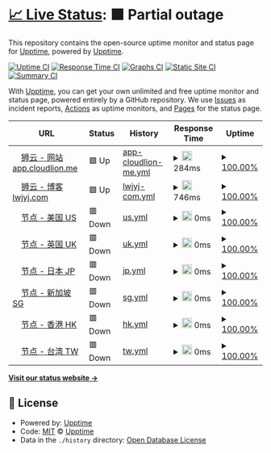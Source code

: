 # [📈 Live Status](https://status.fanqianghub.com): <!--live status--> **🟧 Partial outage**

This repository contains the open-source uptime monitor and status page for [Upptime](https://upptime.js.org), powered by [Upptime](https://github.com/upptime/upptime).

[![Uptime CI](https://github.com/fanqianghub/status/workflows/Uptime%20CI/badge.svg)](https://github.com/fanqianghub/status/actions?query=workflow%3A%22Uptime+CI%22)
[![Response Time CI](https://github.com/fanqianghub/status/workflows/Response%20Time%20CI/badge.svg)](https://github.com/fanqianghub/status/actions?query=workflow%3A%22Response+Time+CI%22)
[![Graphs CI](https://github.com/fanqianghub/status/workflows/Graphs%20CI/badge.svg)](https://github.com/fanqianghub/status/actions?query=workflow%3A%22Graphs+CI%22)
[![Static Site CI](https://github.com/fanqianghub/status/workflows/Static%20Site%20CI/badge.svg)](https://github.com/fanqianghub/status/actions?query=workflow%3A%22Static+Site+CI%22)
[![Summary CI](https://github.com/fanqianghub/status/workflows/Summary%20CI/badge.svg)](https://github.com/fanqianghub/status/actions?query=workflow%3A%22Summary+CI%22)

With [Upptime](https://upptime.js.org), you can get your own unlimited and free uptime monitor and status page, powered entirely by a GitHub repository. We use [Issues](https://github.com/upptime/upptime/issues) as incident reports, [Actions](https://github.com/fanqianghub/status/actions) as uptime monitors, and [Pages](https://status.fanqianghub.com) for the status page.

<!--start: status pages-->
<!-- This summary is generated by Upptime (https://github.com/upptime/upptime) -->
<!-- Do not edit this manually, your changes will be overwritten -->
<!-- prettier-ignore -->
| URL | Status | History | Response Time | Uptime |
| --- | ------ | ------- | ------------- | ------ |
| <img alt="" src="https://icons.duckduckgo.com/ip3/app.cloudlion.me.ico" height="13"> [狮云 - 网站 app.cloudlion.me](https://app.cloudlion.me) | 🟩 Up | [app-cloudlion-me.yml](https://github.com/fanqianghub/nodestatus/commits/HEAD/history/app-cloudlion-me.yml) | <details><summary><img alt="Response time graph" src="./graphs/app-cloudlion-me/response-time-week.png" height="20"> 284ms</summary><br><a href="https://nodestatus.fanqianghub.com/history/app-cloudlion-me"><img alt="Response time 284" src="https://img.shields.io/endpoint?url=https%3A%2F%2Fraw.githubusercontent.com%2Ffanqianghub%2Fnodestatus%2FHEAD%2Fapi%2Fapp-cloudlion-me%2Fresponse-time.json"></a><br><a href="https://nodestatus.fanqianghub.com/history/app-cloudlion-me"><img alt="24-hour response time 284" src="https://img.shields.io/endpoint?url=https%3A%2F%2Fraw.githubusercontent.com%2Ffanqianghub%2Fnodestatus%2FHEAD%2Fapi%2Fapp-cloudlion-me%2Fresponse-time-day.json"></a><br><a href="https://nodestatus.fanqianghub.com/history/app-cloudlion-me"><img alt="7-day response time 284" src="https://img.shields.io/endpoint?url=https%3A%2F%2Fraw.githubusercontent.com%2Ffanqianghub%2Fnodestatus%2FHEAD%2Fapi%2Fapp-cloudlion-me%2Fresponse-time-week.json"></a><br><a href="https://nodestatus.fanqianghub.com/history/app-cloudlion-me"><img alt="30-day response time 284" src="https://img.shields.io/endpoint?url=https%3A%2F%2Fraw.githubusercontent.com%2Ffanqianghub%2Fnodestatus%2FHEAD%2Fapi%2Fapp-cloudlion-me%2Fresponse-time-month.json"></a><br><a href="https://nodestatus.fanqianghub.com/history/app-cloudlion-me"><img alt="1-year response time 284" src="https://img.shields.io/endpoint?url=https%3A%2F%2Fraw.githubusercontent.com%2Ffanqianghub%2Fnodestatus%2FHEAD%2Fapi%2Fapp-cloudlion-me%2Fresponse-time-year.json"></a></details> | <details><summary><a href="https://nodestatus.fanqianghub.com/history/app-cloudlion-me">100.00%</a></summary><a href="https://nodestatus.fanqianghub.com/history/app-cloudlion-me"><img alt="All-time uptime 100.00%" src="https://img.shields.io/endpoint?url=https%3A%2F%2Fraw.githubusercontent.com%2Ffanqianghub%2Fnodestatus%2FHEAD%2Fapi%2Fapp-cloudlion-me%2Fuptime.json"></a><br><a href="https://nodestatus.fanqianghub.com/history/app-cloudlion-me"><img alt="24-hour uptime 100.00%" src="https://img.shields.io/endpoint?url=https%3A%2F%2Fraw.githubusercontent.com%2Ffanqianghub%2Fnodestatus%2FHEAD%2Fapi%2Fapp-cloudlion-me%2Fuptime-day.json"></a><br><a href="https://nodestatus.fanqianghub.com/history/app-cloudlion-me"><img alt="7-day uptime 100.00%" src="https://img.shields.io/endpoint?url=https%3A%2F%2Fraw.githubusercontent.com%2Ffanqianghub%2Fnodestatus%2FHEAD%2Fapi%2Fapp-cloudlion-me%2Fuptime-week.json"></a><br><a href="https://nodestatus.fanqianghub.com/history/app-cloudlion-me"><img alt="30-day uptime 100.00%" src="https://img.shields.io/endpoint?url=https%3A%2F%2Fraw.githubusercontent.com%2Ffanqianghub%2Fnodestatus%2FHEAD%2Fapi%2Fapp-cloudlion-me%2Fuptime-month.json"></a><br><a href="https://nodestatus.fanqianghub.com/history/app-cloudlion-me"><img alt="1-year uptime 100.00%" src="https://img.shields.io/endpoint?url=https%3A%2F%2Fraw.githubusercontent.com%2Ffanqianghub%2Fnodestatus%2FHEAD%2Fapi%2Fapp-cloudlion-me%2Fuptime-year.json"></a></details>
| <img alt="" src="https://icons.duckduckgo.com/ip3/www.lwjyj.com.ico" height="13"> [狮云 - 博客 lwjyj.com](https://www.lwjyj.com) | 🟩 Up | [lwjyj-com.yml](https://github.com/fanqianghub/nodestatus/commits/HEAD/history/lwjyj-com.yml) | <details><summary><img alt="Response time graph" src="./graphs/lwjyj-com/response-time-week.png" height="20"> 746ms</summary><br><a href="https://nodestatus.fanqianghub.com/history/lwjyj-com"><img alt="Response time 746" src="https://img.shields.io/endpoint?url=https%3A%2F%2Fraw.githubusercontent.com%2Ffanqianghub%2Fnodestatus%2FHEAD%2Fapi%2Flwjyj-com%2Fresponse-time.json"></a><br><a href="https://nodestatus.fanqianghub.com/history/lwjyj-com"><img alt="24-hour response time 746" src="https://img.shields.io/endpoint?url=https%3A%2F%2Fraw.githubusercontent.com%2Ffanqianghub%2Fnodestatus%2FHEAD%2Fapi%2Flwjyj-com%2Fresponse-time-day.json"></a><br><a href="https://nodestatus.fanqianghub.com/history/lwjyj-com"><img alt="7-day response time 746" src="https://img.shields.io/endpoint?url=https%3A%2F%2Fraw.githubusercontent.com%2Ffanqianghub%2Fnodestatus%2FHEAD%2Fapi%2Flwjyj-com%2Fresponse-time-week.json"></a><br><a href="https://nodestatus.fanqianghub.com/history/lwjyj-com"><img alt="30-day response time 746" src="https://img.shields.io/endpoint?url=https%3A%2F%2Fraw.githubusercontent.com%2Ffanqianghub%2Fnodestatus%2FHEAD%2Fapi%2Flwjyj-com%2Fresponse-time-month.json"></a><br><a href="https://nodestatus.fanqianghub.com/history/lwjyj-com"><img alt="1-year response time 746" src="https://img.shields.io/endpoint?url=https%3A%2F%2Fraw.githubusercontent.com%2Ffanqianghub%2Fnodestatus%2FHEAD%2Fapi%2Flwjyj-com%2Fresponse-time-year.json"></a></details> | <details><summary><a href="https://nodestatus.fanqianghub.com/history/lwjyj-com">100.00%</a></summary><a href="https://nodestatus.fanqianghub.com/history/lwjyj-com"><img alt="All-time uptime 100.00%" src="https://img.shields.io/endpoint?url=https%3A%2F%2Fraw.githubusercontent.com%2Ffanqianghub%2Fnodestatus%2FHEAD%2Fapi%2Flwjyj-com%2Fuptime.json"></a><br><a href="https://nodestatus.fanqianghub.com/history/lwjyj-com"><img alt="24-hour uptime 100.00%" src="https://img.shields.io/endpoint?url=https%3A%2F%2Fraw.githubusercontent.com%2Ffanqianghub%2Fnodestatus%2FHEAD%2Fapi%2Flwjyj-com%2Fuptime-day.json"></a><br><a href="https://nodestatus.fanqianghub.com/history/lwjyj-com"><img alt="7-day uptime 100.00%" src="https://img.shields.io/endpoint?url=https%3A%2F%2Fraw.githubusercontent.com%2Ffanqianghub%2Fnodestatus%2FHEAD%2Fapi%2Flwjyj-com%2Fuptime-week.json"></a><br><a href="https://nodestatus.fanqianghub.com/history/lwjyj-com"><img alt="30-day uptime 100.00%" src="https://img.shields.io/endpoint?url=https%3A%2F%2Fraw.githubusercontent.com%2Ffanqianghub%2Fnodestatus%2FHEAD%2Fapi%2Flwjyj-com%2Fuptime-month.json"></a><br><a href="https://nodestatus.fanqianghub.com/history/lwjyj-com"><img alt="1-year uptime 100.00%" src="https://img.shields.io/endpoint?url=https%3A%2F%2Fraw.githubusercontent.com%2Ffanqianghub%2Fnodestatus%2FHEAD%2Fapi%2Flwjyj-com%2Fuptime-year.json"></a></details>
| <img alt="" src="https://icons.duckduckgo.com/ip3/us.cloudfast.vip.ico" height="13"> [节点 - 美国 US](https://us.cloudfast.vip) | 🟥 Down | [us.yml](https://github.com/fanqianghub/nodestatus/commits/HEAD/history/us.yml) | <details><summary><img alt="Response time graph" src="./graphs/us/response-time-week.png" height="20"> 0ms</summary><br><a href="https://nodestatus.fanqianghub.com/history/us"><img alt="Response time 0" src="https://img.shields.io/endpoint?url=https%3A%2F%2Fraw.githubusercontent.com%2Ffanqianghub%2Fnodestatus%2FHEAD%2Fapi%2Fus%2Fresponse-time.json"></a><br><a href="https://nodestatus.fanqianghub.com/history/us"><img alt="24-hour response time 0" src="https://img.shields.io/endpoint?url=https%3A%2F%2Fraw.githubusercontent.com%2Ffanqianghub%2Fnodestatus%2FHEAD%2Fapi%2Fus%2Fresponse-time-day.json"></a><br><a href="https://nodestatus.fanqianghub.com/history/us"><img alt="7-day response time 0" src="https://img.shields.io/endpoint?url=https%3A%2F%2Fraw.githubusercontent.com%2Ffanqianghub%2Fnodestatus%2FHEAD%2Fapi%2Fus%2Fresponse-time-week.json"></a><br><a href="https://nodestatus.fanqianghub.com/history/us"><img alt="30-day response time 0" src="https://img.shields.io/endpoint?url=https%3A%2F%2Fraw.githubusercontent.com%2Ffanqianghub%2Fnodestatus%2FHEAD%2Fapi%2Fus%2Fresponse-time-month.json"></a><br><a href="https://nodestatus.fanqianghub.com/history/us"><img alt="1-year response time 0" src="https://img.shields.io/endpoint?url=https%3A%2F%2Fraw.githubusercontent.com%2Ffanqianghub%2Fnodestatus%2FHEAD%2Fapi%2Fus%2Fresponse-time-year.json"></a></details> | <details><summary><a href="https://nodestatus.fanqianghub.com/history/us">100.00%</a></summary><a href="https://nodestatus.fanqianghub.com/history/us"><img alt="All-time uptime 100.00%" src="https://img.shields.io/endpoint?url=https%3A%2F%2Fraw.githubusercontent.com%2Ffanqianghub%2Fnodestatus%2FHEAD%2Fapi%2Fus%2Fuptime.json"></a><br><a href="https://nodestatus.fanqianghub.com/history/us"><img alt="24-hour uptime 100.00%" src="https://img.shields.io/endpoint?url=https%3A%2F%2Fraw.githubusercontent.com%2Ffanqianghub%2Fnodestatus%2FHEAD%2Fapi%2Fus%2Fuptime-day.json"></a><br><a href="https://nodestatus.fanqianghub.com/history/us"><img alt="7-day uptime 100.00%" src="https://img.shields.io/endpoint?url=https%3A%2F%2Fraw.githubusercontent.com%2Ffanqianghub%2Fnodestatus%2FHEAD%2Fapi%2Fus%2Fuptime-week.json"></a><br><a href="https://nodestatus.fanqianghub.com/history/us"><img alt="30-day uptime 100.00%" src="https://img.shields.io/endpoint?url=https%3A%2F%2Fraw.githubusercontent.com%2Ffanqianghub%2Fnodestatus%2FHEAD%2Fapi%2Fus%2Fuptime-month.json"></a><br><a href="https://nodestatus.fanqianghub.com/history/us"><img alt="1-year uptime 100.00%" src="https://img.shields.io/endpoint?url=https%3A%2F%2Fraw.githubusercontent.com%2Ffanqianghub%2Fnodestatus%2FHEAD%2Fapi%2Fus%2Fuptime-year.json"></a></details>
| <img alt="" src="https://icons.duckduckgo.com/ip3/uk.cloudfast.vip.ico" height="13"> [节点 - 英国 UK](https://uk.cloudfast.vip) | 🟥 Down | [uk.yml](https://github.com/fanqianghub/nodestatus/commits/HEAD/history/uk.yml) | <details><summary><img alt="Response time graph" src="./graphs/uk/response-time-week.png" height="20"> 0ms</summary><br><a href="https://nodestatus.fanqianghub.com/history/uk"><img alt="Response time 0" src="https://img.shields.io/endpoint?url=https%3A%2F%2Fraw.githubusercontent.com%2Ffanqianghub%2Fnodestatus%2FHEAD%2Fapi%2Fuk%2Fresponse-time.json"></a><br><a href="https://nodestatus.fanqianghub.com/history/uk"><img alt="24-hour response time 0" src="https://img.shields.io/endpoint?url=https%3A%2F%2Fraw.githubusercontent.com%2Ffanqianghub%2Fnodestatus%2FHEAD%2Fapi%2Fuk%2Fresponse-time-day.json"></a><br><a href="https://nodestatus.fanqianghub.com/history/uk"><img alt="7-day response time 0" src="https://img.shields.io/endpoint?url=https%3A%2F%2Fraw.githubusercontent.com%2Ffanqianghub%2Fnodestatus%2FHEAD%2Fapi%2Fuk%2Fresponse-time-week.json"></a><br><a href="https://nodestatus.fanqianghub.com/history/uk"><img alt="30-day response time 0" src="https://img.shields.io/endpoint?url=https%3A%2F%2Fraw.githubusercontent.com%2Ffanqianghub%2Fnodestatus%2FHEAD%2Fapi%2Fuk%2Fresponse-time-month.json"></a><br><a href="https://nodestatus.fanqianghub.com/history/uk"><img alt="1-year response time 0" src="https://img.shields.io/endpoint?url=https%3A%2F%2Fraw.githubusercontent.com%2Ffanqianghub%2Fnodestatus%2FHEAD%2Fapi%2Fuk%2Fresponse-time-year.json"></a></details> | <details><summary><a href="https://nodestatus.fanqianghub.com/history/uk">100.00%</a></summary><a href="https://nodestatus.fanqianghub.com/history/uk"><img alt="All-time uptime 100.00%" src="https://img.shields.io/endpoint?url=https%3A%2F%2Fraw.githubusercontent.com%2Ffanqianghub%2Fnodestatus%2FHEAD%2Fapi%2Fuk%2Fuptime.json"></a><br><a href="https://nodestatus.fanqianghub.com/history/uk"><img alt="24-hour uptime 100.00%" src="https://img.shields.io/endpoint?url=https%3A%2F%2Fraw.githubusercontent.com%2Ffanqianghub%2Fnodestatus%2FHEAD%2Fapi%2Fuk%2Fuptime-day.json"></a><br><a href="https://nodestatus.fanqianghub.com/history/uk"><img alt="7-day uptime 100.00%" src="https://img.shields.io/endpoint?url=https%3A%2F%2Fraw.githubusercontent.com%2Ffanqianghub%2Fnodestatus%2FHEAD%2Fapi%2Fuk%2Fuptime-week.json"></a><br><a href="https://nodestatus.fanqianghub.com/history/uk"><img alt="30-day uptime 100.00%" src="https://img.shields.io/endpoint?url=https%3A%2F%2Fraw.githubusercontent.com%2Ffanqianghub%2Fnodestatus%2FHEAD%2Fapi%2Fuk%2Fuptime-month.json"></a><br><a href="https://nodestatus.fanqianghub.com/history/uk"><img alt="1-year uptime 100.00%" src="https://img.shields.io/endpoint?url=https%3A%2F%2Fraw.githubusercontent.com%2Ffanqianghub%2Fnodestatus%2FHEAD%2Fapi%2Fuk%2Fuptime-year.json"></a></details>
| <img alt="" src="https://icons.duckduckgo.com/ip3/jp.cloudfast.vip.ico" height="13"> [节点 - 日本 JP](https://jp.cloudfast.vip) | 🟥 Down | [jp.yml](https://github.com/fanqianghub/nodestatus/commits/HEAD/history/jp.yml) | <details><summary><img alt="Response time graph" src="./graphs/jp/response-time-week.png" height="20"> 0ms</summary><br><a href="https://nodestatus.fanqianghub.com/history/jp"><img alt="Response time 0" src="https://img.shields.io/endpoint?url=https%3A%2F%2Fraw.githubusercontent.com%2Ffanqianghub%2Fnodestatus%2FHEAD%2Fapi%2Fjp%2Fresponse-time.json"></a><br><a href="https://nodestatus.fanqianghub.com/history/jp"><img alt="24-hour response time 0" src="https://img.shields.io/endpoint?url=https%3A%2F%2Fraw.githubusercontent.com%2Ffanqianghub%2Fnodestatus%2FHEAD%2Fapi%2Fjp%2Fresponse-time-day.json"></a><br><a href="https://nodestatus.fanqianghub.com/history/jp"><img alt="7-day response time 0" src="https://img.shields.io/endpoint?url=https%3A%2F%2Fraw.githubusercontent.com%2Ffanqianghub%2Fnodestatus%2FHEAD%2Fapi%2Fjp%2Fresponse-time-week.json"></a><br><a href="https://nodestatus.fanqianghub.com/history/jp"><img alt="30-day response time 0" src="https://img.shields.io/endpoint?url=https%3A%2F%2Fraw.githubusercontent.com%2Ffanqianghub%2Fnodestatus%2FHEAD%2Fapi%2Fjp%2Fresponse-time-month.json"></a><br><a href="https://nodestatus.fanqianghub.com/history/jp"><img alt="1-year response time 0" src="https://img.shields.io/endpoint?url=https%3A%2F%2Fraw.githubusercontent.com%2Ffanqianghub%2Fnodestatus%2FHEAD%2Fapi%2Fjp%2Fresponse-time-year.json"></a></details> | <details><summary><a href="https://nodestatus.fanqianghub.com/history/jp">100.00%</a></summary><a href="https://nodestatus.fanqianghub.com/history/jp"><img alt="All-time uptime 100.00%" src="https://img.shields.io/endpoint?url=https%3A%2F%2Fraw.githubusercontent.com%2Ffanqianghub%2Fnodestatus%2FHEAD%2Fapi%2Fjp%2Fuptime.json"></a><br><a href="https://nodestatus.fanqianghub.com/history/jp"><img alt="24-hour uptime 100.00%" src="https://img.shields.io/endpoint?url=https%3A%2F%2Fraw.githubusercontent.com%2Ffanqianghub%2Fnodestatus%2FHEAD%2Fapi%2Fjp%2Fuptime-day.json"></a><br><a href="https://nodestatus.fanqianghub.com/history/jp"><img alt="7-day uptime 100.00%" src="https://img.shields.io/endpoint?url=https%3A%2F%2Fraw.githubusercontent.com%2Ffanqianghub%2Fnodestatus%2FHEAD%2Fapi%2Fjp%2Fuptime-week.json"></a><br><a href="https://nodestatus.fanqianghub.com/history/jp"><img alt="30-day uptime 100.00%" src="https://img.shields.io/endpoint?url=https%3A%2F%2Fraw.githubusercontent.com%2Ffanqianghub%2Fnodestatus%2FHEAD%2Fapi%2Fjp%2Fuptime-month.json"></a><br><a href="https://nodestatus.fanqianghub.com/history/jp"><img alt="1-year uptime 100.00%" src="https://img.shields.io/endpoint?url=https%3A%2F%2Fraw.githubusercontent.com%2Ffanqianghub%2Fnodestatus%2FHEAD%2Fapi%2Fjp%2Fuptime-year.json"></a></details>
| <img alt="" src="https://icons.duckduckgo.com/ip3/sg.cloudfast.vip.ico" height="13"> [节点 - 新加坡 SG](https://sg.cloudfast.vip) | 🟥 Down | [sg.yml](https://github.com/fanqianghub/nodestatus/commits/HEAD/history/sg.yml) | <details><summary><img alt="Response time graph" src="./graphs/sg/response-time-week.png" height="20"> 0ms</summary><br><a href="https://nodestatus.fanqianghub.com/history/sg"><img alt="Response time 0" src="https://img.shields.io/endpoint?url=https%3A%2F%2Fraw.githubusercontent.com%2Ffanqianghub%2Fnodestatus%2FHEAD%2Fapi%2Fsg%2Fresponse-time.json"></a><br><a href="https://nodestatus.fanqianghub.com/history/sg"><img alt="24-hour response time 0" src="https://img.shields.io/endpoint?url=https%3A%2F%2Fraw.githubusercontent.com%2Ffanqianghub%2Fnodestatus%2FHEAD%2Fapi%2Fsg%2Fresponse-time-day.json"></a><br><a href="https://nodestatus.fanqianghub.com/history/sg"><img alt="7-day response time 0" src="https://img.shields.io/endpoint?url=https%3A%2F%2Fraw.githubusercontent.com%2Ffanqianghub%2Fnodestatus%2FHEAD%2Fapi%2Fsg%2Fresponse-time-week.json"></a><br><a href="https://nodestatus.fanqianghub.com/history/sg"><img alt="30-day response time 0" src="https://img.shields.io/endpoint?url=https%3A%2F%2Fraw.githubusercontent.com%2Ffanqianghub%2Fnodestatus%2FHEAD%2Fapi%2Fsg%2Fresponse-time-month.json"></a><br><a href="https://nodestatus.fanqianghub.com/history/sg"><img alt="1-year response time 0" src="https://img.shields.io/endpoint?url=https%3A%2F%2Fraw.githubusercontent.com%2Ffanqianghub%2Fnodestatus%2FHEAD%2Fapi%2Fsg%2Fresponse-time-year.json"></a></details> | <details><summary><a href="https://nodestatus.fanqianghub.com/history/sg">100.00%</a></summary><a href="https://nodestatus.fanqianghub.com/history/sg"><img alt="All-time uptime 100.00%" src="https://img.shields.io/endpoint?url=https%3A%2F%2Fraw.githubusercontent.com%2Ffanqianghub%2Fnodestatus%2FHEAD%2Fapi%2Fsg%2Fuptime.json"></a><br><a href="https://nodestatus.fanqianghub.com/history/sg"><img alt="24-hour uptime 100.00%" src="https://img.shields.io/endpoint?url=https%3A%2F%2Fraw.githubusercontent.com%2Ffanqianghub%2Fnodestatus%2FHEAD%2Fapi%2Fsg%2Fuptime-day.json"></a><br><a href="https://nodestatus.fanqianghub.com/history/sg"><img alt="7-day uptime 100.00%" src="https://img.shields.io/endpoint?url=https%3A%2F%2Fraw.githubusercontent.com%2Ffanqianghub%2Fnodestatus%2FHEAD%2Fapi%2Fsg%2Fuptime-week.json"></a><br><a href="https://nodestatus.fanqianghub.com/history/sg"><img alt="30-day uptime 100.00%" src="https://img.shields.io/endpoint?url=https%3A%2F%2Fraw.githubusercontent.com%2Ffanqianghub%2Fnodestatus%2FHEAD%2Fapi%2Fsg%2Fuptime-month.json"></a><br><a href="https://nodestatus.fanqianghub.com/history/sg"><img alt="1-year uptime 100.00%" src="https://img.shields.io/endpoint?url=https%3A%2F%2Fraw.githubusercontent.com%2Ffanqianghub%2Fnodestatus%2FHEAD%2Fapi%2Fsg%2Fuptime-year.json"></a></details>
| <img alt="" src="https://icons.duckduckgo.com/ip3/hk.cloudfast.vip.ico" height="13"> [节点 - 香港 HK](https://hk.cloudfast.vip) | 🟥 Down | [hk.yml](https://github.com/fanqianghub/nodestatus/commits/HEAD/history/hk.yml) | <details><summary><img alt="Response time graph" src="./graphs/hk/response-time-week.png" height="20"> 0ms</summary><br><a href="https://nodestatus.fanqianghub.com/history/hk"><img alt="Response time 0" src="https://img.shields.io/endpoint?url=https%3A%2F%2Fraw.githubusercontent.com%2Ffanqianghub%2Fnodestatus%2FHEAD%2Fapi%2Fhk%2Fresponse-time.json"></a><br><a href="https://nodestatus.fanqianghub.com/history/hk"><img alt="24-hour response time 0" src="https://img.shields.io/endpoint?url=https%3A%2F%2Fraw.githubusercontent.com%2Ffanqianghub%2Fnodestatus%2FHEAD%2Fapi%2Fhk%2Fresponse-time-day.json"></a><br><a href="https://nodestatus.fanqianghub.com/history/hk"><img alt="7-day response time 0" src="https://img.shields.io/endpoint?url=https%3A%2F%2Fraw.githubusercontent.com%2Ffanqianghub%2Fnodestatus%2FHEAD%2Fapi%2Fhk%2Fresponse-time-week.json"></a><br><a href="https://nodestatus.fanqianghub.com/history/hk"><img alt="30-day response time 0" src="https://img.shields.io/endpoint?url=https%3A%2F%2Fraw.githubusercontent.com%2Ffanqianghub%2Fnodestatus%2FHEAD%2Fapi%2Fhk%2Fresponse-time-month.json"></a><br><a href="https://nodestatus.fanqianghub.com/history/hk"><img alt="1-year response time 0" src="https://img.shields.io/endpoint?url=https%3A%2F%2Fraw.githubusercontent.com%2Ffanqianghub%2Fnodestatus%2FHEAD%2Fapi%2Fhk%2Fresponse-time-year.json"></a></details> | <details><summary><a href="https://nodestatus.fanqianghub.com/history/hk">100.00%</a></summary><a href="https://nodestatus.fanqianghub.com/history/hk"><img alt="All-time uptime 100.00%" src="https://img.shields.io/endpoint?url=https%3A%2F%2Fraw.githubusercontent.com%2Ffanqianghub%2Fnodestatus%2FHEAD%2Fapi%2Fhk%2Fuptime.json"></a><br><a href="https://nodestatus.fanqianghub.com/history/hk"><img alt="24-hour uptime 100.00%" src="https://img.shields.io/endpoint?url=https%3A%2F%2Fraw.githubusercontent.com%2Ffanqianghub%2Fnodestatus%2FHEAD%2Fapi%2Fhk%2Fuptime-day.json"></a><br><a href="https://nodestatus.fanqianghub.com/history/hk"><img alt="7-day uptime 100.00%" src="https://img.shields.io/endpoint?url=https%3A%2F%2Fraw.githubusercontent.com%2Ffanqianghub%2Fnodestatus%2FHEAD%2Fapi%2Fhk%2Fuptime-week.json"></a><br><a href="https://nodestatus.fanqianghub.com/history/hk"><img alt="30-day uptime 100.00%" src="https://img.shields.io/endpoint?url=https%3A%2F%2Fraw.githubusercontent.com%2Ffanqianghub%2Fnodestatus%2FHEAD%2Fapi%2Fhk%2Fuptime-month.json"></a><br><a href="https://nodestatus.fanqianghub.com/history/hk"><img alt="1-year uptime 100.00%" src="https://img.shields.io/endpoint?url=https%3A%2F%2Fraw.githubusercontent.com%2Ffanqianghub%2Fnodestatus%2FHEAD%2Fapi%2Fhk%2Fuptime-year.json"></a></details>
| <img alt="" src="https://icons.duckduckgo.com/ip3/tw.cloudfast.vip.ico" height="13"> [节点 - 台湾 TW](https://tw.cloudfast.vip) | 🟥 Down | [tw.yml](https://github.com/fanqianghub/nodestatus/commits/HEAD/history/tw.yml) | <details><summary><img alt="Response time graph" src="./graphs/tw/response-time-week.png" height="20"> 0ms</summary><br><a href="https://nodestatus.fanqianghub.com/history/tw"><img alt="Response time 0" src="https://img.shields.io/endpoint?url=https%3A%2F%2Fraw.githubusercontent.com%2Ffanqianghub%2Fnodestatus%2FHEAD%2Fapi%2Ftw%2Fresponse-time.json"></a><br><a href="https://nodestatus.fanqianghub.com/history/tw"><img alt="24-hour response time 0" src="https://img.shields.io/endpoint?url=https%3A%2F%2Fraw.githubusercontent.com%2Ffanqianghub%2Fnodestatus%2FHEAD%2Fapi%2Ftw%2Fresponse-time-day.json"></a><br><a href="https://nodestatus.fanqianghub.com/history/tw"><img alt="7-day response time 0" src="https://img.shields.io/endpoint?url=https%3A%2F%2Fraw.githubusercontent.com%2Ffanqianghub%2Fnodestatus%2FHEAD%2Fapi%2Ftw%2Fresponse-time-week.json"></a><br><a href="https://nodestatus.fanqianghub.com/history/tw"><img alt="30-day response time 0" src="https://img.shields.io/endpoint?url=https%3A%2F%2Fraw.githubusercontent.com%2Ffanqianghub%2Fnodestatus%2FHEAD%2Fapi%2Ftw%2Fresponse-time-month.json"></a><br><a href="https://nodestatus.fanqianghub.com/history/tw"><img alt="1-year response time 0" src="https://img.shields.io/endpoint?url=https%3A%2F%2Fraw.githubusercontent.com%2Ffanqianghub%2Fnodestatus%2FHEAD%2Fapi%2Ftw%2Fresponse-time-year.json"></a></details> | <details><summary><a href="https://nodestatus.fanqianghub.com/history/tw">100.00%</a></summary><a href="https://nodestatus.fanqianghub.com/history/tw"><img alt="All-time uptime 100.00%" src="https://img.shields.io/endpoint?url=https%3A%2F%2Fraw.githubusercontent.com%2Ffanqianghub%2Fnodestatus%2FHEAD%2Fapi%2Ftw%2Fuptime.json"></a><br><a href="https://nodestatus.fanqianghub.com/history/tw"><img alt="24-hour uptime 100.00%" src="https://img.shields.io/endpoint?url=https%3A%2F%2Fraw.githubusercontent.com%2Ffanqianghub%2Fnodestatus%2FHEAD%2Fapi%2Ftw%2Fuptime-day.json"></a><br><a href="https://nodestatus.fanqianghub.com/history/tw"><img alt="7-day uptime 100.00%" src="https://img.shields.io/endpoint?url=https%3A%2F%2Fraw.githubusercontent.com%2Ffanqianghub%2Fnodestatus%2FHEAD%2Fapi%2Ftw%2Fuptime-week.json"></a><br><a href="https://nodestatus.fanqianghub.com/history/tw"><img alt="30-day uptime 100.00%" src="https://img.shields.io/endpoint?url=https%3A%2F%2Fraw.githubusercontent.com%2Ffanqianghub%2Fnodestatus%2FHEAD%2Fapi%2Ftw%2Fuptime-month.json"></a><br><a href="https://nodestatus.fanqianghub.com/history/tw"><img alt="1-year uptime 100.00%" src="https://img.shields.io/endpoint?url=https%3A%2F%2Fraw.githubusercontent.com%2Ffanqianghub%2Fnodestatus%2FHEAD%2Fapi%2Ftw%2Fuptime-year.json"></a></details>

<!--end: status pages-->

[**Visit our status website →**](https://status.fanqianghub.com)

## 📄 License

- Powered by: [Upptime](https://github.com/upptime/upptime)
- Code: [MIT](./LICENSE) © [Upptime](https://upptime.js.org)
- Data in the `./history` directory: [Open Database License](https://opendatacommons.org/licenses/odbl/1-0/)
